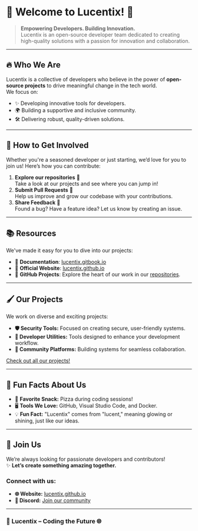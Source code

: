 # 🌟 Welcome to **Lucentix**! 🚀

> **Empowering Developers. Building Innovation.**  
> Lucentix is an open-source developer team dedicated to creating high-quality solutions with a passion for innovation and collaboration.

---

## 🔥 **Who We Are**
Lucentix is a collective of developers who believe in the power of **open-source projects** to drive meaningful change in the tech world.  
We focus on:
- ✨ Developing innovative tools for developers.
- 🌍 Building a supportive and inclusive community.
- 🛠️ Delivering robust, quality-driven solutions.

---

## 🌈 **How to Get Involved**
Whether you're a seasoned developer or just starting, we’d love for you to join us! Here’s how you can contribute:
1. **Explore our repositories** 📂  
   Take a look at our projects and see where you can jump in!
2. **Submit Pull Requests** 🔄  
   Help us improve and grow our codebase with your contributions.
3. **Share Feedback** 📝  
   Found a bug? Have a feature idea? Let us know by creating an issue.

---

## 📚 **Resources**
We've made it easy for you to dive into our projects:
- 📖 **Documentation**: [lucentix.gitbook.io](https://lucentix.gitbook.io/lucentix)
- 🔗 **Official Website**: [lucentix.github.io](https://lucentix.github.io)  
- 🌟 **GitHub Projects**: Explore the heart of our work in our [repositories](https://github.com/orgs/Lucentix/repositories).

---

## 🖌️ **Our Projects**
We work on diverse and exciting projects:
- **🛡️ Security Tools:** Focused on creating secure, user-friendly systems.  
- **🔧 Developer Utilities:** Tools designed to enhance your development workflow.  
- **🌟 Community Platforms:** Building systems for seamless collaboration.  

[Check out all our projects!](https://github.com/orgs/Lucentix/repositories)

---

## 🌟 **Fun Facts About Us**
- 🍕 **Favorite Snack:** Pizza during coding sessions!  
- 🖥️ **Tools We Love:** GitHub, Visual Studio Code, and Docker.  
- 💡 **Fun Fact:** "Lucentix" comes from "lucent," meaning glowing or shining, just like our ideas.

---

## 🤝 **Join Us**
We’re always looking for passionate developers and contributors!  
✨ **Let’s create something amazing together.**

### Connect with us:
- **🌐 Website:** [lucentix.github.io](https://lucentix.github.io) 
- **💬 Discord:** [Join our community](https://discord.gg/qPHhXmVUm2)  

---

### 🌈 **Lucentix – Coding the Future** 🌐
